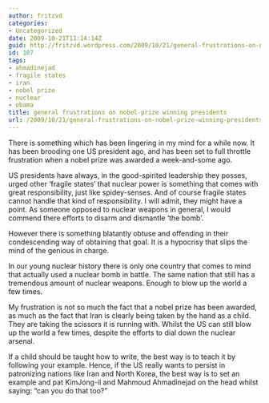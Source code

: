 ```yaml
---
author: fritzvd
categories:
- Uncategorized
date: 2009-10-21T11:14:14Z
guid: http://fritzvd.wordpress.com/2009/10/21/general-frustrations-on-nobel-prize-winning-presidents/
id: 107
tags:
- ahmadinejad
- fragile states
- iran
- nobel prize
- nuclear
- obama
title: general frustrations on nobel-prize winning presidents
url: /2009/10/21/general-frustrations-on-nobel-prize-winning-presidents/
---
```


There is something which has been lingering in my mind for a while now. It has been brooding one US president ago, and has been set to full throttle frustration when a nobel prize was awarded a week-and-some ago.

US presidents have always, in the good-spirited leadership they posses, urged other &#8216;fragile states&#8217; that nuclear power is something that comes with great responsibility, just like spidey-senses. And of course fragile states cannot handle that kind of responsibility. I will admit, they might have a point. As someone opposed to nuclear weapons in general, I would commend there efforts to disarm and dismantle &#8216;the bomb&#8217;.

However there is something blatantly obtuse and offending in their condescending way of obtaining that goal. It is a hypocrisy that slips the mind of the genious in charge.
  
In our young nuclear history there is only one country that comes to mind that actually used a nuclear bomb in battle. The same nation that still has a tremendous amount of nuclear weapons. Enough to blow up the world a few times.

My frustration is not so much the fact that a nobel prize has been awarded, as much as the fact that Iran is clearly being taken by the hand as a child. They are taking the scissors it is running with. Whilst the US can still blow up the world a few times, despite the efforts to dial down the nuclear arsenal.

If a child should be taught how to write, the best way is to teach it by following your example. Hence, if the US really wants to persist in patronizing nations like Iran and North Korea, the best way is to set an example and pat KimJong-il and Mahmoud Ahmadinejad on the head whilst saying: &#8220;can you do that too?&#8221;